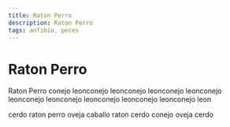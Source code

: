 ```yaml
---
title: Raton Perro
description: Raton Perro
tags: anfibio, peces
---
```


# Raton Perro

Raton Perro conejo leonconejo leonconejo leonconejo leonconejo leonconejo leonconejo leonconejo leonconejo leonconejo leon

cerdo raton perro oveja caballo raton cerdo conejo oveja cerdo